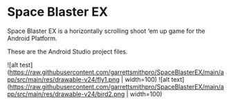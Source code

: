 # Space Blaster EX
 Space Blaster EX is a horizontally scrolling shoot ‘em up game for the Android Platform.
 
 These are the Android Studio project files.
 
 ![alt test](https://raw.githubusercontent.com/garrettsmithpro/SpaceBlasterEX/main/app/src/main/res/drawable-v24/fly1.png | width=100)
 ![alt text](https://raw.githubusercontent.com/garrettsmithpro/SpaceBlasterEX/main/app/src/main/res/drawable-v24/bird2.png | width=100)
